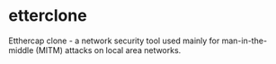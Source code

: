 # etterclone
Etthercap clone - a network security tool used mainly for man-in-the-middle (MITM) attacks on local area networks.
